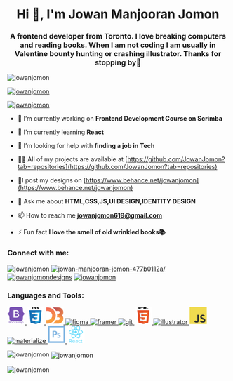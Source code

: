 <h1 align="center">Hi 👋, I'm Jowan Manjooran Jomon</h1>
<h3 align="center">A frontend developer from Toronto. I love breaking computers and reading books. When I am not coding I am usually in Valentine bounty hunting or crashing illustrator. Thanks for stopping by🍄</h3>

<p align="left"> <img src="https://komarev.com/ghpvc/?username=jowanjomon&label=Profile%20views&color=0e75b6&style=flat" alt="jowanjomon" /> </p>

<p align="left"> <a href="https://github.com/ryo-ma/github-profile-trophy"><img src="https://github-profile-trophy.vercel.app/?username=jowanjomon" alt="jowanjomon" /></a> </p>

<p align="left"> <a href="https://twitter.com/jowanjomon" target="blank"><img src="https://img.shields.io/twitter/follow/jowanjomon?logo=twitter&style=for-the-badge" alt="jowanjomon" /></a> </p>

- 🔭 I’m currently working on **Frontend Development Course on Scrimba**

- 🌱 I’m currently learning **React**

- 🤝 I’m looking for help with **finding a job in Tech**

- 👨‍💻 All of my projects are available at [https://github.com/JowanJomon?tab=repositories](https://github.com/JowanJomon?tab=repositories)

- 🚀I post my designs on [https://www.behance.net/jowanjomon](https://www.behance.net/jowanjomon)

- 💬 Ask me about **HTML,CSS,JS,UI DESIGN,IDENTITY DESIGN**

- 📫 How to reach me **jowanjomon619@gmail.com**

- ⚡ Fun fact **I love the smell of old wrinkled books📚**

<h3 align="left">Connect with me:</h3>
<p align="left">
<a href="https://twitter.com/jowanjomon" target="blank"><img align="center" src="https://raw.githubusercontent.com/rahuldkjain/github-profile-readme-generator/master/src/images/icons/Social/twitter.svg" alt="jowanjomon" height="30" width="40" /></a>
<a href="https://linkedin.com/in/jowanjomon" target="blank"><img align="center" src="https://raw.githubusercontent.com/rahuldkjain/github-profile-readme-generator/master/src/images/icons/Social/linked-in-alt.svg" alt="jowan-manjooran-jomon-477b0112a/" height="30" width="40" /></a>
<a href="https://instagram.com/jowanjomondesigns" target="blank"><img align="center" src="https://raw.githubusercontent.com/rahuldkjain/github-profile-readme-generator/master/src/images/icons/Social/instagram.svg" alt="jowanjomondesigns" height="30" width="40" /></a>
<a href="https://www.behance.net/jowanjomon" target="blank"><img align="center" src="https://raw.githubusercontent.com/rahuldkjain/github-profile-readme-generator/master/src/images/icons/Social/behance.svg" alt="jowanjomon" height="30" width="40" /></a>
</p>

<h3 align="left">Languages and Tools:</h3>
<p align="left"> <a href="https://getbootstrap.com" target="_blank" rel="noreferrer"> <img src="https://raw.githubusercontent.com/devicons/devicon/master/icons/bootstrap/bootstrap-plain-wordmark.svg" alt="bootstrap" width="40" height="40"/> </a> <a href="https://www.w3schools.com/css/" target="_blank" rel="noreferrer"> <img src="https://raw.githubusercontent.com/devicons/devicon/master/icons/css3/css3-original-wordmark.svg" alt="css3" width="40" height="40"/> </a> <a href="https://d3js.org/" target="_blank" rel="noreferrer"> <img src="https://raw.githubusercontent.com/devicons/devicon/master/icons/d3js/d3js-original.svg" alt="d3js" width="40" height="40"/> </a> <a href="https://www.figma.com/" target="_blank" rel="noreferrer"> <img src="https://www.vectorlogo.zone/logos/figma/figma-icon.svg" alt="figma" width="40" height="40"/> </a> <a href="https://www.framer.com/" target="_blank" rel="noreferrer"> <img src="https://www.vectorlogo.zone/logos/framer/framer-icon.svg" alt="framer" width="40" height="40"/> </a> <a href="https://git-scm.com/" target="_blank" rel="noreferrer"> <img src="https://www.vectorlogo.zone/logos/git-scm/git-scm-icon.svg" alt="git" width="40" height="40"/> </a> <a href="https://www.w3.org/html/" target="_blank" rel="noreferrer"> <img src="https://raw.githubusercontent.com/devicons/devicon/master/icons/html5/html5-original-wordmark.svg" alt="html5" width="40" height="40"/> </a> <a href="https://www.adobe.com/in/products/illustrator.html" target="_blank" rel="noreferrer"> <img src="https://www.vectorlogo.zone/logos/adobe_illustrator/adobe_illustrator-icon.svg" alt="illustrator" width="40" height="40"/> </a> <a href="https://developer.mozilla.org/en-US/docs/Web/JavaScript" target="_blank" rel="noreferrer"> <img src="https://raw.githubusercontent.com/devicons/devicon/master/icons/javascript/javascript-original.svg" alt="javascript" width="40" height="40"/> </a> <a href="https://materializecss.com/" target="_blank" rel="noreferrer"> <img src="https://raw.githubusercontent.com/prplx/svg-logos/5585531d45d294869c4eaab4d7cf2e9c167710a9/svg/materialize.svg" alt="materialize" width="40" height="40"/> </a> <a href="https://www.photoshop.com/en" target="_blank" rel="noreferrer"> <img src="https://raw.githubusercontent.com/devicons/devicon/master/icons/photoshop/photoshop-line.svg" alt="photoshop" width="40" height="40"/> </a> <a href="https://reactjs.org/" target="_blank" rel="noreferrer"> <img src="https://raw.githubusercontent.com/devicons/devicon/master/icons/react/react-original-wordmark.svg" alt="react" width="40" height="40"/> </a> </p>

<p><img align="left" src="https://github-readme-stats.vercel.app/api/top-langs?username=jowanjomon&show_icons=true&locale=en&layout=compact" alt="jowanjomon" /></p>

<p>&nbsp;<img align="center" src="https://github-readme-stats.vercel.app/api?username=jowanjomon&show_icons=true&locale=en" alt="jowanjomon" /></p>

<p><img align="center" src="https://github-readme-streak-stats.herokuapp.com/?user=jowanjomon&" alt="jowanjomon" /></p>
